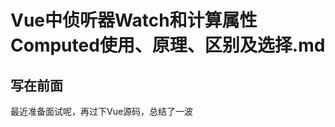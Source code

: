 # Vue中侦听器Watch和计算属性Computed使用、原理、区别及选择.md

## 写在前面

最近准备面试呢，再过下Vue源码，总结了一波

















































































